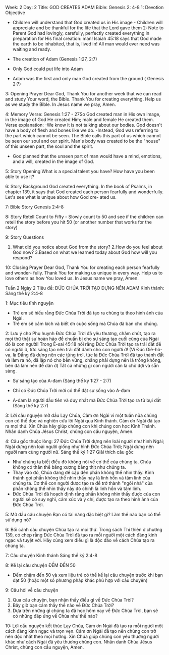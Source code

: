 Week: 2
Day: 2
Title: GOD CREATES ADAM
Bible: Genesis 2: 4-8
1: Devotion Objective
- Children will understand that God created us in His image - Children will appreciate and be thankful for the life that the Lord gave them
2: Note to Parent
God had lovingly, carefully, perfectly created everything in preparation for His final creation: man! Isaiah 45:18 says that God made the earth to be inhabited, that is, lived in! All man would ever need was waiting and ready.
* The creation of Adam (Genesis 1:27, 2:7)
- Only God could put life into Adam
* Adam was the first and only man God created from the ground ( Genesis 2:7)

3: Opening Prayer
Dear God, Thank You for another week that we can read and study Your word, the Bible. Thank You for creating everything. Help us as we study the Bible. In Jesus name we pray, Amen.

4: Memory Verse:
Genesis 1:27 - 27So God created man in His own image, in the image of God He created Him; male and female He created them. Verse explanation:
-We know it is not talking about our bodies. God doesn't have a body of flesh and bones like we do.
-Instead, God was referring to the part which cannot be seen. The Bible calls this part of us which cannot be seen our soul and our spirit. Man's body was created to be the "house" of this unseen part, the soul and the spirit.
- God planned that the unseen part of man would have a mind, emotions, and a will, created in the image of God.

5: Story Opening
What is a special talent you have? How have you been able to use it?

6: Story Background
God created everything. In the book of Psalms, in chapter 139, it says that God created each person fearfully and wonderfully. Let's see what is unique about how God cre- ated us.

7: Bible Story
Genesis 2:4-8

8: Story Retell
Count to Fifty - Slowly count to 50 and see if the children can retell the story before you hit 50 (or another number that works for the story)

9: Story Questions
1. What did you notice about God from the story?
2.How do you feel about God now?
3.Based on what we learned today about God how will you respond?

10: Closing Prayer
Dear God, Thank You for creating each person fearfully and wonder- fully. Thank You for making us unique in every way. Help us to love others as how You loved us. In Jesus name we pray, Amen.

Tuần 2
Ngày 2
Tiêu đề: ĐỨC CHÚA TRỜI TẠO DỰNG NÊN ADAM
Kinh thánh: Sáng thế ký 2:4-8

1: Mục tiêu tĩnh nguyện
- Trẻ em sẽ hiểu rằng Đức Chúa Trời đã tạo ra chúng ta theo hình ảnh của Ngài.
- Trẻ em sẽ cảm kích và biết ơn cuộc sống mà Chúa đã ban cho chúng.

2: Lưu ý cho Phụ huynh
Đức Chúa Trời đã yêu thương, chăm chút, tạo ra mọi thứ thật sự hoàn hảo để chuẩn bị cho sự sáng tạo cuối cùng của Ngài đó là con người! Trong Ê-sai 45:18 nói rằng Đức Chúa Trời tạo ra trái đất để có người ở, tức sáng tạo nên trái đất dành cho con người ở!   (Vì Đức Giê-hô-va, là Đấng đã dựng nên các từng trời, tức là Đức Chúa Trời đã tạo thành đất và làm ra nó, đã lập nó cho bền vững, chẳng phải dựng nên là trống không, bèn đã làm nên để dân ở)
 Tất cả những gì con người cần là chờ đợi và sẵn sàng.
* Sự sáng tạo của A-đam (Sáng thế ký 1:27 - 2:7)
- Chỉ có Đức Chúa Trời mới có thể đặt sự sống vào A-đam
* A-đam là người đầu tiên và duy nhất mà Đức Chúa Trời tạo ra từ bụi đất (Sáng thế ký 2:7)

3: Lời cầu nguyện mở đầu
Lạy Chúa, Cảm ơn Ngài vì một tuần nữa chúng con có thể đọc và nghiên cứu lời Ngài qua Kinh thánh. Cảm ơn Ngài đã tạo ra mọi thứ. Xin Chúa hãy giúp chúng con khi chúng con học Kinh Thánh. Nhân danh Chúa Jêsus Christ, chúng con cầu nguyện, Amen.

4: Câu gốc thuộc lòng:
27 Đức Chúa Trời dựng nên loài người như hình Ngài; Ngài dựng nên loài người giống như hình Đức Chúa Trời; Ngài dựng nên người nam cùng người nữ.
Sáng thế ký 1:27
Giải thích câu gốc
- Như chúng ta biết điều đó không nói về cơ thể của chúng ta. Chúa không có thân thể bằng xương bằng thịt như chúng ta.
- Thay vào đó, Chúa đang đề cập đến phần không thể nhìn thấy. Kinh thánh gọi phần không thể nhìn thấy này là  linh hồn và tâm linh của chúng ta. Cơ thể con người được tạo ra để trở thành "ngôi nhà" của phần không thể nhìn thấy này đó chính là linh hồn và tâm linh.
- Đức Chúa Trời đã hoạch định rằng phần không nhìn thấy được của con người sẽ có suy nghĩ, cảm xúc và ý chí, được tạo ra theo hình ảnh của Đức Chúa Trời.


5: Mở đầu câu chuyện
Bạn có tài năng đặc biệt gì?
Làm thế nào bạn có thể sử dụng nó?

6: Bối cảnh câu chuyện
Chúa tạo ra mọi thứ. Trong sách Thi thiên ở chương 139, có chép rằng Đức Chúa Trời đã tạo ra mỗi người một cách đáng kinh ngạc và tuyệt vời. Hãy cùng xem điều gì là độc đáo về cách Chúa tạo ra chúng ta.

7: Câu chuyện Kinh thánh
Sáng thế ký 2:4-8

8: Kể lại câu chuyện
ĐẾM ĐẾN 50
- Đếm chậm đến 50 và xem liệu trẻ có thể kể lại câu chuyện trước khi bạn đạt 50 (hoặc một số phương pháp khác phù hợp với câu chuyện)

9: Câu hỏi về câu chuyện
1. Qua câu chuyện, bạn nhận thấy điều  gì về Đức Chúa Trời?
2. Bây giờ bạn cảm thấy thế nào về Đức Chúa Trời?
3. Dựa trên những gì chúng ta đã học hôm nay về Đức Chúa Trời, bạn sẽ có những đáp ứng về Chúa như thế nào?

10: Lời cầu nguyện kết thúc
Lạy Chúa, Cảm ơn Ngài đã tạo ra mỗi người một cách đáng kinh ngạc và trọn vẹn. Cảm ơn Ngài đã tạo nên chúng con trở nên độc nhất theo mọi hướng. Xin Chúa giúp chúng con yêu thương người khác như cách Ngài đã yêu thương chúng con. Nhân danh Chúa Jêsus Christ, chúng con cầu nguyện, Amen.
